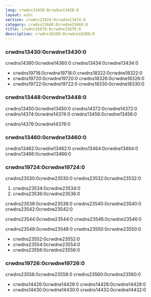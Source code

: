```yaml
---
lang: crwdns13420:0crwdne13420:0
layout: wiki
section: crwdns13424:0crwdne13424:0
category: crwdns15668:0crwdne15668:0
title: crwdns15670:0crwdne15670:0
description: crwdns16288:0crwdne16288:0
---
```


### crwdns13430:0crwdne13430:0

crwdns14360:0crwdne14360:0 crwdns13434:0crwdne13434:0

- crwdns19718:0crwdne19718:0 crwdns18322:0crwdne18322:0
- crwdns19720:0crwdne19720:0 crwdns18326:0crwdne18326:0
- crwdns19722:0crwdne19722:0 crwdns18330:0crwdne18330:0

### crwdns13448:0crwdne13448:0

crwdns13450:0crwdne13450:0 crwdns14372:0crwdne14372:0 crwdns14374:0crwdne14374:0 crwdns13456:0crwdne13456:0

crwdns14376:0crwdne14376:0

### crwdns13460:0crwdne13460:0

crwdns13462:0crwdne13462:0 crwdns13464:0crwdne13464:0 crwdns13466:0crwdne13466:0

### crwdns19724:0crwdne19724:0

crwdns23530:0crwdne23530:0 crwdns23532:0crwdne23532:0

1. crwdns23534:0crwdne23534:0
1. crwdns23536:0crwdne23536:0

crwdns23538:0crwdne23538:0 crwdns23540:0crwdne23540:0 crwdns23542:0crwdne23542:0

crwdns23544:0crwdne23544:0 crwdns23546:0crwdne23546:0

crwdns23548:0crwdne23548:0 crwdns23550:0crwdne23550:0

- crwdns23552:0crwdne23552:0
- crwdns23554:0crwdne23554:0
- crwdns23556:0crwdne23556:0

### crwdns19726:0crwdne19726:0
crwdns23558:0crwdne23558:0 crwdns23560:0crwdne23560:0

- crwdns14426:0crwdne14426:0 crwdns14428:0crwdne14428:0
- crwdns14430:0crwdne14430:0 crwdns14432:0crwdne14432:0
